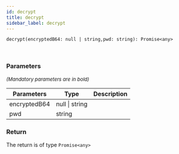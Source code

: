 ```yaml
---
id: decrypt
title: decrypt
sidebar_label: decrypt
---
```


```tsx
decrypt(encryptedB64: null | string,pwd: string): Promise<any>
```
<br/>



### Parameters

<font size="2"><i>(Mandatory parameters are in bold)</i></font>

| Parameters | Type | Description |
| --------- | ---- | ----------- |
| encryptedB64 | null \| string |  |
| pwd | string |  |


### Return



The return is of type <code>Promise<any\></code>